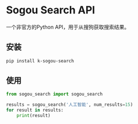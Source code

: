 # Sogou Search API

一个非官方的Python API，用于从搜狗获取搜索结果。

## 安装

```bash
pip install k-sogou-search
```

## 使用

```python
from sogou_search import sogou_search

results = sogou_search('人工智能', num_results=15)
for result in results:
    print(result)
```
